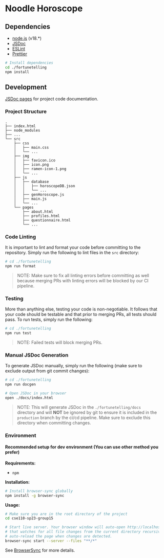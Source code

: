 # Noodle Horoscope

## Dependencies

- [node.js](https://nodejs.org/en/) (v18.\*)
- [JSDoc](https://jsdoc.app/)
- [ESLint](https://eslint.org/)
- [Prettier](https://prettier.io/)

```bash
# Install dependencies
cd ./fortunetelling
npm install
```

## Development

[JSDoc pages](https://cse110-sp23-group15.github.io/cse110-sp23-group15/fortunetelling/docs/index.html) for project code documentation.

### Project Structure

```
.
├── index.html
├── node_modules
├── ...
└── src
    ├── css
    │   ├── main.css
    │   └── ...
    ├── img
    │   ├── favicon.ico
    │   ├── icon.png
    │   ├── ramen-icon-1.png
    │   └── ...
    ├── js
    │   ├── database
    │   │   ├── horoscopeDB.json
    │   │   └── ...
    │   ├── genHoroscope.js
    │   ├── main.js
    │   └── ...
    └── pages
        ├── about.html
        ├── profiles.html
        ├── questionnaire.html
        └── ...
```

### Code Linting

It is important to lint and format your code before committing to the
repository. Simply run the following to lint files in the `src` directory:

```bash
# cd ./fortunetelling
npm run format
```

> NOTE: Make sure to fix all linting errors before committing as well because
> merging PRs with linting errors will be blocked by our CI pipeline.

### Testing

More than anything else, testing your code is non-negotiable. It follows that
your code should be testable and that prior to merging PRs, all tests should
pass. To run tests, simply run the following:

```bash
# cd ./fortunetelling
npm run test
```

> NOTE: Failed tests will block merging PRs.

### Manual JSDoc Generation

To generate JSDoc manually, simply run the following (make sure to exclude
output from git commit changes):

```bash
# cd ./fortunetelling
npm run docgen

# Open JSDoc in your browser
open ./docs/index.html
```

> NOTE: This will generate JSDoc in the `./fortunetelling/docs` directory and
> will **NOT** be ignored by git to ensure it is included in the `production`
> branch by the ci/cd pipeline. Make sure to exclude this directory when
> committing changes.

### Environment

#### Recommended setup for dev environment (You can use other method you prefer)

**Requirements:**

- `npm`

**Installation:**

```bash
# Install browser-sync globally
npm install -g browser-sync
```

**Usage:**

```bash
# Make sure you are in the root directory of the project
cd cse110-sp23-group15

# Start live server. Your browser window will auto-open http://localhost:3000
# that watches for all file changes from the current directory recursively and
# auto-reload the page when changes are detected.
browser-sync start --server --files "**/*"
```

See [BrowserSync](https://browsersync.io/) for more details.
